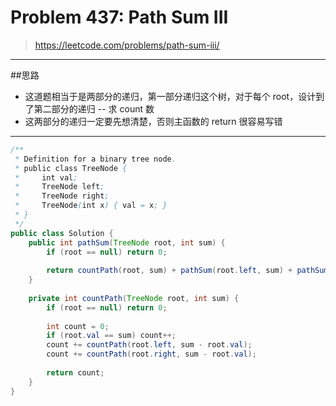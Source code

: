 # Problem 437: Path Sum III

> https://leetcode.com/problems/path-sum-iii/

----
##思路
* 这道题相当于是两部分的递归，第一部分递归这个树，对于每个 root，设计到了第二部分的递归 -- 求 count 数
* 这两部分的递归一定要先想清楚，否则主函数的 return 很容易写错

----


```java
/**
 * Definition for a binary tree node.
 * public class TreeNode {
 *     int val;
 *     TreeNode left;
 *     TreeNode right;
 *     TreeNode(int x) { val = x; }
 * }
 */
public class Solution {
    public int pathSum(TreeNode root, int sum) {
        if (root == null) return 0;
        
        return countPath(root, sum) + pathSum(root.left, sum) + pathSum(root.right, sum);
    }
    
    private int countPath(TreeNode root, int sum) {
        if (root == null) return 0;
        
        int count = 0;
        if (root.val == sum) count++;
        count += countPath(root.left, sum - root.val);
        count += countPath(root.right, sum - root.val);
        
        return count;
    }
}
```


